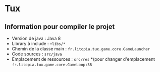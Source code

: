 # Tux

## Information pour compiler le projet

* Version de java : Java 8
* Library à include : `+libs/*`
* Chemin de la classe main : `fr.litopia.tux.game.core.GameLauncher`
* Code sources : `src/java`
* Emplacement de ressources : `src/res` *(pour changer d'emplacement `fr.litopia.tux.game.core.GameLoop:38`
